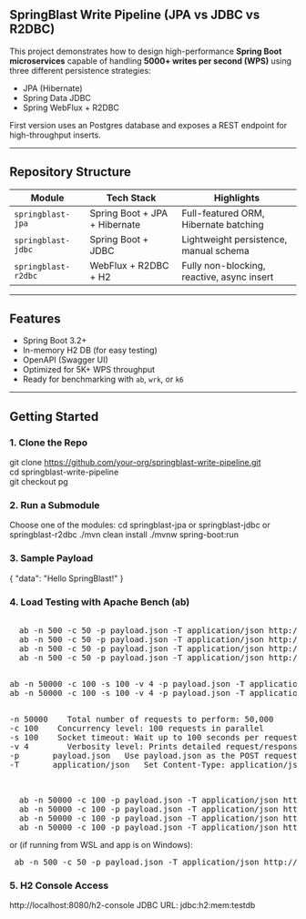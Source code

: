 ## SpringBlast Write Pipeline (JPA vs JDBC vs R2DBC)

This project demonstrates how to design high-performance **Spring Boot microservices** capable of handling **5000+ writes per second (WPS)** using three different persistence strategies:

- JPA (Hibernate)
- Spring Data JDBC
- Spring WebFlux + R2DBC

First version uses an Postgres database and exposes a REST endpoint for high-throughput inserts.

---

## Repository Structure

| Module              | Tech Stack                    | Highlights                                 |
|---------------------|-------------------------------|--------------------------------------------|
| `springblast-jpa`   | Spring Boot + JPA + Hibernate | Full-featured ORM, Hibernate batching      |
| `springblast-jdbc`  | Spring Boot + JDBC            | Lightweight persistence, manual schema     |
| `springblast-r2dbc` | WebFlux + R2DBC + H2          | Fully non-blocking, reactive, async insert |

---

## Features

- Spring Boot 3.2+
- In-memory H2 DB (for easy testing)
- OpenAPI (Swagger UI)
- Optimized for 5K+ WPS throughput
- Ready for benchmarking with `ab`, `wrk`, or `k6`

---

## Getting Started


### 1. Clone the Repo


git clone https://github.com/your-org/springblast-write-pipeline.git  
cd springblast-write-pipeline  
git checkout pg  


### 2. Run a Submodule
Choose one of the modules: cd springblast-jpa or springblast-jdbc or springblast-r2dbc
./mvn clean install
./mvnw spring-boot:run

### 3. Sample Payload
{
  "data": "Hello SpringBlast!"
}

### 4. Load Testing with Apache Bench (ab)
<pre> 
  ab -n 500 -c 50 -p payload.json -T application/json http://localhost:8081/api/jpa/data 
  ab -n 500 -c 50 -p payload.json -T application/json http://localhost:8082/api/jdbc/data 
  ab -n 500 -c 50 -p payload.json -T application/json http://localhost:8083/api/r2dbc/data 
  ab -n 500 -c 50 -p payload.json -T application/json http://localhost:8084/api/async/data 
</pre>

<pre> 
ab -n 50000 -c 100 -s 100 -v 4 -p payload.json -T application/json http://localhost:8081/api/jpa/data > ab-jpa-report.txt
ab -n 50000 -c 100 -s 100 -v 4 -p payload.json -T application/json http://localhost:8082/api/jdbc/data > ab-jdbc-report.txt
</pre>
<pre> 
-n 50000	Total number of requests to perform: 50,000
-c 100	  Concurrency level: 100 requests in parallel
-s 100	  Socket timeout: Wait up to 100 seconds per request
-v 4	    Verbosity level: Prints detailed request/response headers and results
-p       payload.json	Use payload.json as the POST request body
-T       application/json	Set Content-Type: application/json for the request
  
</pre>
<pre> 
  ab -n 50000 -c 100 -p payload.json -T application/json http://localhost:8081/api/jpa/data 
  ab -n 50000 -c 100 -p payload.json -T application/json http://localhost:8082/api/jdbc/data 
  ab -n 50000 -c 100 -p payload.json -T application/json http://localhost:8083/api/r2dbc/data 
  ab -n 50000 -c 100 -p payload.json -T application/json http://localhost:8084/api/async/data 
</pre>

or (if running from WSL and app is on Windows):

<pre> ab -n 500 -c 50 -p payload.json -T application/json http://&lt;WINDOWS_IP&gt;:8080/api/v1/data </pre> 


### 5. H2 Console Access
http://localhost:8080/h2-console
JDBC URL: jdbc:h2:mem:testdb



